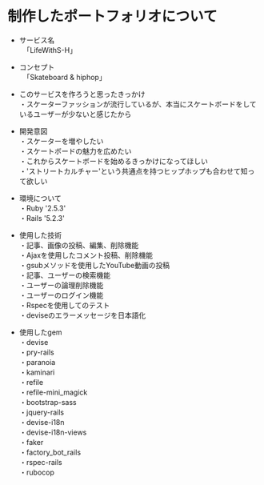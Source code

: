 # 制作したポートフォリオについて
* サービス名  
　「LifeWithS-H」

* コンセプト  
　「Skateboard & hiphop」

* このサービスを作ろうと思ったきっかけ  
・スケーターファッションが流行しているが、本当にスケートボードをしているユーザーが少ないと感じたから

* 開発意図  
・スケーターを増やしたい  
・スケートボードの魅力を広めたい  
・これからスケートボードを始めるきっかけになってほしい  
・'ストリートカルチャー'という共通点を持つヒップホップも合わせて知って欲しい  

* 環境について  
・Ruby '2.5.3'  
・Rails '5.2.3'  

* 使用した技術  
・記事、画像の投稿、編集、削除機能  
・Ajaxを使用したコメント投稿、削除機能  
・gsubメソッドを使用したYouTube動画の投稿  
・記事、ユーザーの検索機能  
・ユーザーの論理削除機能  
・ユーザーのログイン機能  
・Rspecを使用してのテスト  
・deviseのエラーメッセージを日本語化


* 使用したgem  
・devise  
・pry-rails  
・paranoia  
・kaminari  
・refile  
・refile-mini_magick  
・bootstrap-sass  
・jquery-rails  
・devise-i18n  
・devise-i18n-views  
・faker  
・factory_bot_rails  
・rspec-rails  
・rubocop  